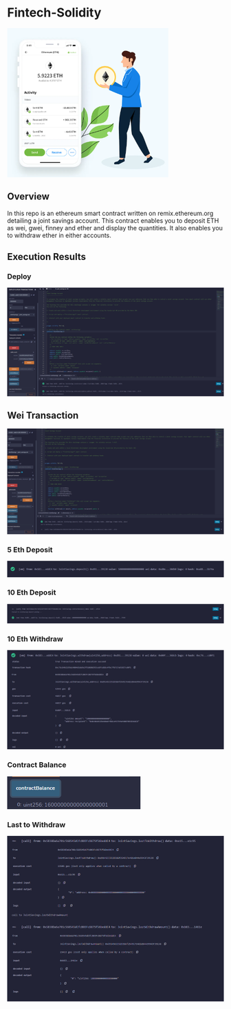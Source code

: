 # Fintech-Solidity

![image_add](image.png)

## Overview

In this repo is an ethereum smart contract written on remix.ethereum.org detailing a joint savings account. 
This contract enables you to deposit ETH as wei, gwei, finney and ether and display the quantities. It also enables you to withdraw ether in either accounts.

## Execution Results

### Deploy  
![image_add](Execution_Results/image_1_deploy.png)

## Wei Transaction  
![image_add](Execution_Results/Image_2_wei_transaction.png)

### 5 Eth Deposit
![image_add](Execution_Results/5_eth_transaction.png)  

### 10 Eth Deposit
![image_add](Execution_Results/1000000000000000000_wei_transaction.png)

### 10 Eth Withdraw
![image_add](Execution_Results/10_eth_withdraw_account_2.png)

### Contract Balance
![image_add](Execution_Results/contract_balance.png)  

### Last to Withdraw
![image_add](Execution_Results/last_to_withdraw.png)






